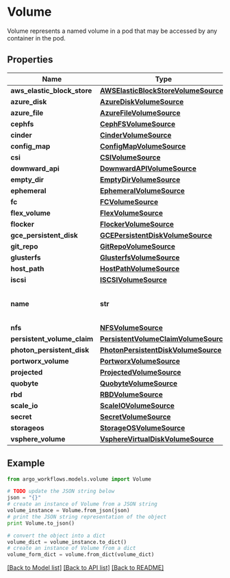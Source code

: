 # Volume

Volume represents a named volume in a pod that may be accessed by any container in the pod.

## Properties

Name | Type | Description | Notes
------------ | ------------- | ------------- | -------------
**aws_elastic_block_store** | [**AWSElasticBlockStoreVolumeSource**](AWSElasticBlockStoreVolumeSource.md) |  | [optional] 
**azure_disk** | [**AzureDiskVolumeSource**](AzureDiskVolumeSource.md) |  | [optional] 
**azure_file** | [**AzureFileVolumeSource**](AzureFileVolumeSource.md) |  | [optional] 
**cephfs** | [**CephFSVolumeSource**](CephFSVolumeSource.md) |  | [optional] 
**cinder** | [**CinderVolumeSource**](CinderVolumeSource.md) |  | [optional] 
**config_map** | [**ConfigMapVolumeSource**](ConfigMapVolumeSource.md) |  | [optional] 
**csi** | [**CSIVolumeSource**](CSIVolumeSource.md) |  | [optional] 
**downward_api** | [**DownwardAPIVolumeSource**](DownwardAPIVolumeSource.md) |  | [optional] 
**empty_dir** | [**EmptyDirVolumeSource**](EmptyDirVolumeSource.md) |  | [optional] 
**ephemeral** | [**EphemeralVolumeSource**](EphemeralVolumeSource.md) |  | [optional] 
**fc** | [**FCVolumeSource**](FCVolumeSource.md) |  | [optional] 
**flex_volume** | [**FlexVolumeSource**](FlexVolumeSource.md) |  | [optional] 
**flocker** | [**FlockerVolumeSource**](FlockerVolumeSource.md) |  | [optional] 
**gce_persistent_disk** | [**GCEPersistentDiskVolumeSource**](GCEPersistentDiskVolumeSource.md) |  | [optional] 
**git_repo** | [**GitRepoVolumeSource**](GitRepoVolumeSource.md) |  | [optional] 
**glusterfs** | [**GlusterfsVolumeSource**](GlusterfsVolumeSource.md) |  | [optional] 
**host_path** | [**HostPathVolumeSource**](HostPathVolumeSource.md) |  | [optional] 
**iscsi** | [**ISCSIVolumeSource**](ISCSIVolumeSource.md) |  | [optional] 
**name** | **str** | Volume&#39;s name. Must be a DNS_LABEL and unique within the pod. More info: https://kubernetes.io/docs/concepts/overview/working-with-objects/names/#names | 
**nfs** | [**NFSVolumeSource**](NFSVolumeSource.md) |  | [optional] 
**persistent_volume_claim** | [**PersistentVolumeClaimVolumeSource**](PersistentVolumeClaimVolumeSource.md) |  | [optional] 
**photon_persistent_disk** | [**PhotonPersistentDiskVolumeSource**](PhotonPersistentDiskVolumeSource.md) |  | [optional] 
**portworx_volume** | [**PortworxVolumeSource**](PortworxVolumeSource.md) |  | [optional] 
**projected** | [**ProjectedVolumeSource**](ProjectedVolumeSource.md) |  | [optional] 
**quobyte** | [**QuobyteVolumeSource**](QuobyteVolumeSource.md) |  | [optional] 
**rbd** | [**RBDVolumeSource**](RBDVolumeSource.md) |  | [optional] 
**scale_io** | [**ScaleIOVolumeSource**](ScaleIOVolumeSource.md) |  | [optional] 
**secret** | [**SecretVolumeSource**](SecretVolumeSource.md) |  | [optional] 
**storageos** | [**StorageOSVolumeSource**](StorageOSVolumeSource.md) |  | [optional] 
**vsphere_volume** | [**VsphereVirtualDiskVolumeSource**](VsphereVirtualDiskVolumeSource.md) |  | [optional] 

## Example

```python
from argo_workflows.models.volume import Volume

# TODO update the JSON string below
json = "{}"
# create an instance of Volume from a JSON string
volume_instance = Volume.from_json(json)
# print the JSON string representation of the object
print Volume.to_json()

# convert the object into a dict
volume_dict = volume_instance.to_dict()
# create an instance of Volume from a dict
volume_form_dict = volume.from_dict(volume_dict)
```
[[Back to Model list]](../README.md#documentation-for-models) [[Back to API list]](../README.md#documentation-for-api-endpoints) [[Back to README]](../README.md)


